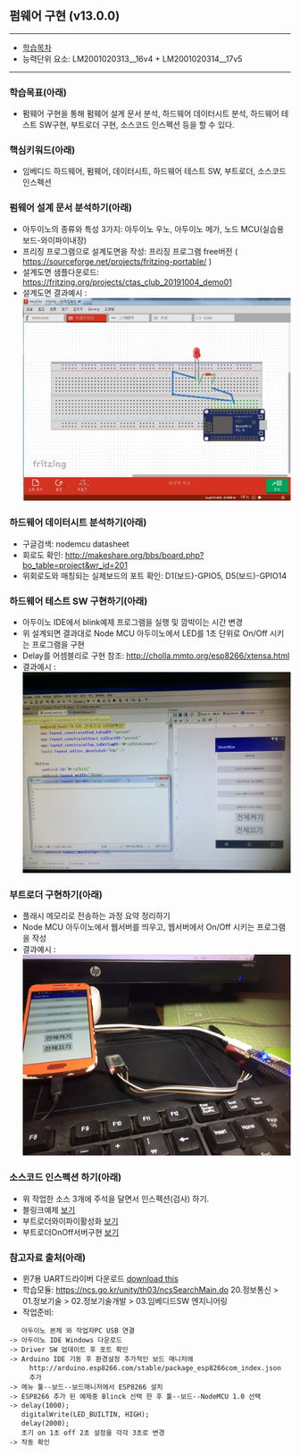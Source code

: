 ## 펌웨어 구현 (v13.0.0)
 
---

- [학습목차](https://github.com/miniplugin/human)
- 능력단위 요소: LM2001020313__16v4 + LM2001020314__17v5

---

### 학습목표(아래)
- 펌웨어 구현을 통해 펌웨어 설계 문서 분석, 하드웨어 데이터시트 분석, 하드웨어 테스트 SW구현, 부트로더 구현, 소스코드 인스펙션 등을 할 수 있다.

### 핵심키워드(아래)
- 임베디드 하드웨어, 펌웨어, 데이터시트, 하드웨어 테스트 SW, 부트로더, 소스코드 인스펙션

### 펌웨어 설계 문서 분석하기(아래)
- 아두이노의 종류와 특성 3가지: 아두이노 우노, 아두이노 메가, 노드 MCU(실습용 보드-와이파이내장) 
- 프리징 프로그램으로 설계도면을 작성: 프리징 프로그램 free버전 ( https://sourceforge.net/projects/fritzing-portable/ )
- 설계도면 샘플다운로드: https://fritzing.org/projects/ctas_club_20191004_demo01
- 설계도면 결과예시 : ![ex_screenshot](./git_img/fritzing.jpg)

### 하드웨어 데이터시트 분석하기(아래)
- 구글검색: nodemcu datasheet
- 회로도 확인: http://makeshare.org/bbs/board.php?bo_table=project&wr_id=201
- 위회로도와 매칭되는 실제보드의 포트 확인: D1(보드)-GPIO5, D5(보드)-GPIO14 

### 하드웨어 테스트 SW 구현하기(아래)
- 아두이노 IDE에서 blink예제  프로그램을 실행 및 깜박이는 시간 변경
- 위 설계되면 결과대로 Node MCU 아두이노에서 LED를 1초 단위로 On/Off 시키는 프로그램을 구현
- Delay를 어셈블리로 구현 참조: http://cholla.mmto.org/esp8266/xtensa.html
- 결과예시 : ![ex_screenshot](./git_img/result2.jpg)

### 부트로더 구현하기(아래)
- 플래시 메모리로 전송하는 과정 요약 정리하기
- Node MCU 아두이노에서 웹서버를 띄우고, 웹서버에서 On/Off 시키는 프로그램을 작성
- 결과예시 : ![ex_screenshot](./git_img/result1.jpg)

### 소스코드 인스펙션 하기(아래)
- 위 작업한 소스 3개에 주석을 달면서 인스펙션(검사) 하기.
- 블링크예제 [보기](git_img/01_sketch_led_asm.ino)
- 부트로더와이파이활성화 [보기](git_img/02_sketch_led_wifi.ino)
- 부트로더OnOff서버구현 [보기](git_img/03_sketch_led_server.ino)

### 참고자료 출처(아래)
- 윈7용 UART드라이버 다운로드 [download this](git_img/CP210xVCPInstaller_x64.zip)
- 학습모듈: https://ncs.go.kr/unity/th03/ncsSearchMain.do 20.정보통신 > 01.정보기술 > 02.정보기술개발 > 03.임베디드SW 엔지니어링
- 작업준비:
 
```
   아두이노 본체 와 작업자PC USB 연결
-> 아두이노 IDE Windows 다운로드
-> Driver SW 업데이트 후 포트 확인
-> Arduino IDE 기동 후 환경설정 추가적인 보드 매니저에
     http://arduino.esp8266.com/stable/package_esp8266com_index.json
     추가
-> 메뉴 툴--보드--보드매니저에서 ESP8266 설치 
-> ESP8266 추가 된 예제중 Blinck 선택 한 후 툴--보드--NodeMCU 1.0 선택
-> delay(1000);                     
   digitalWrite(LED_BUILTIN, HIGH); 
   delay(2000);
   초기 on 1초 off 2초 설정을 각각 3초로 변경 
-> 작동 확인    
```
